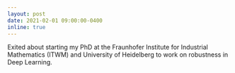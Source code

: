 ```yaml
---
layout: post
date: 2021-02-01 09:00:00-0400
inline: true
---
```


Exited about starting my PhD at the Fraunhofer Institute for Industrial Mathematics (ITWM) and University of Heidelberg to work on robustness in Deep Learning.
